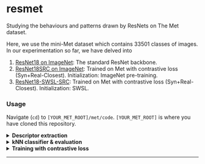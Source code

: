 # resmet
Studying the behaviours and patterns drawn by ResNets on The Met dataset.


Here, we use the mini-Met dataset which contains 33501 classes of images. In our experimentation so far, we have delved into
1) [ResNet18 on ImageNet](https://drive.google.com/file/d/1amFEYsUmJkJlG1Kt0RQ_dAiYS-kojrgi/view?usp=sharing): The standard ResNet backbone. 
2) [ResNet18SRC on ImageNet](https://drive.google.com/file/d/1c6X9DxyGKHgKxj69UPZE2BhWvXL2z20X/view?usp=sharing): Trained on Met with contrastive loss (Syn+Real-Closest). Initialization: ImageNet pre-training.
3) [ResNet18-SWSL-SRC](https://drive.google.com/file/d/11aOyuZaUFze7ffDHJz-A7__rWArT2fsW/view?usp=sharing): Trained on Met with contrastive loss (Syn+Real-Closest). Initialization: SWSL.
### Usage

Navigate (```cd```) to ```[YOUR_MET_ROOT]/met/code```. ```[YOUR_MET_ROOT]``` is where you have cloned this repository. 

<details>

  <summary><b>Descriptor extraction</b></summary><br/>
  
  Here, we extract the descriptors of the train, test, and validation sets.

  Run the following to begin extraction of the descriptors for ResNet-18 trained on ImageNet on The Met dataset.
  ```
  python3 extract_descriptors.py
  ```

</details>

<details>

  <summary><b>kNN classifier & evaluation</b></summary><br/>
  
  The next step is to evaluate the performance with GAP and derive accuracies.

  Run the below command and use -h for help options as shown below:
  ```
  python3 -m examples.knn_eval -h
  ```

  Example (using ground truth and descriptors downloaded from [here](http://cmp.felk.cvut.cz/met/), after unzipping both):  
  ```
  python -m examples.knn_eval [YOUR_DESCRIPTOR_DIR] --autotune --info_dir [YOUR_GROUND_TRUTH_DIR]
  ```

</details>

<details>
  
  <summary><b>Training with contrastive loss</b></summary><br/>

  The trained network can be used for descriptor extraction and kNN classification.

  For detailed explanation of the options run:  
  ```
  python3 -m examples.train_contrastive -h
  ```

</details>


---
